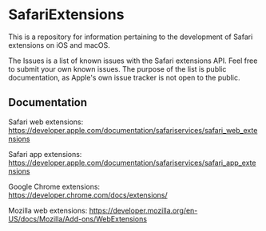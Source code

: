 # SafariExtensions
This is a repository for information pertaining to the development of Safari extensions on iOS and macOS.

The Issues is a list of known issues with the Safari extensions API. Feel free to submit your own known issues. The purpose of the list is public documentation, as Apple's own issue tracker is not open to the public.

## Documentation
Safari web extensions: https://developer.apple.com/documentation/safariservices/safari_web_extensions

Safari app extensions: https://developer.apple.com/documentation/safariservices/safari_app_extensions

Google Chrome extensions: https://developer.chrome.com/docs/extensions/

Mozilla web extensions: https://developer.mozilla.org/en-US/docs/Mozilla/Add-ons/WebExtensions
